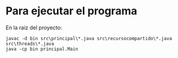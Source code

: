 # Para ejecutar el programa
En la raiz del proyecto:
```
javac -d bin src\principal\*.java src\recursocompartido\*.java src\threads\*.java
java -cp bin principal.Main
```